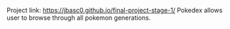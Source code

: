 Project link: https://jbasc0.github.io/final-project-stage-1/
Pokedex allows user to browse through all pokemon generations.
